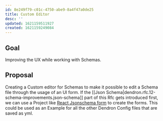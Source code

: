 ```yaml
---
id: 8e249f79-c01c-4750-abe9-8a4f47a0de25
title: Custom Editor
desc: ''
updated: 1621159511927
created: 1621159249084
---
```


## Goal

Improving the UX while working with Schemas.

## Proposal

Creating a Custom editor for Schemas to make it possible to edit a Schema file through the usage of an UI form. If the [[Json Schema|dendron.rfc.12-schema-improvements.json-schema]] part of this Rfc gets introduced first, we can use a Project like [React Jsonschema form](https://react-jsonschema-form.readthedocs.io/en/latest/) to create the forms. 
This could be used as an Example for all the other Dendron Config files that are saved as yml.


